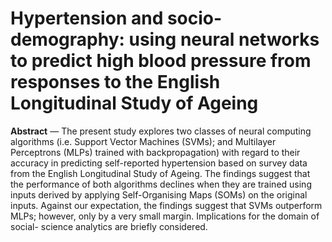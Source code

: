 # Hypertension and socio-demography: using neural networks to predict high blood pressure from responses to the English Longitudinal Study of Ageing
 
 

 
**Abstract** — The present study explores two classes of neural computing algorithms (i.e. Support Vector Machines (SVMs); and Multilayer Perceptrons (MLPs) trained with backpropagation) with regard to their accuracy in predicting self-reported hypertension based on survey data from the English Longitudinal Study of Ageing. The findings suggest that the performance of both algorithms declines when they are trained using inputs derived by applying Self-Organising Maps (SOMs) on the original inputs. Against our expectation, the findings suggest that SVMs outperform MLPs; however, only by a very small margin. Implications for the domain of social- science analytics are briefly considered.



